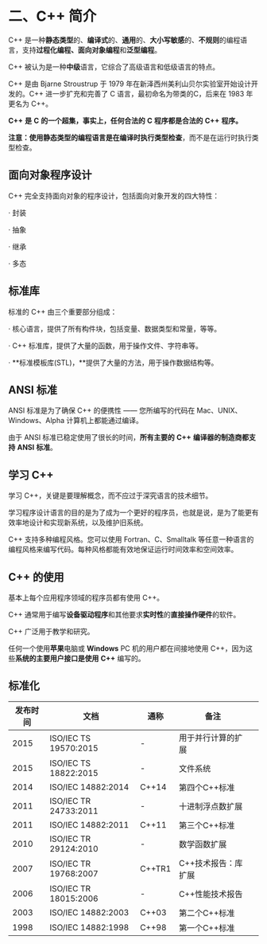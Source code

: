 # 二、C++ 简介

C++ 是一种**静态类型**的、**编译式**的、**通用**的、**大小写敏感**的、**不规则**的编程语言，支持**过程化编程、面向对象编程**和**泛型编程**。

C++ 被认为是一种**中级**语言，它综合了高级语言和低级语言的特点。

C++ 是由 Bjarne Stroustrup 于 1979 年在新泽西州美利山贝尔实验室开始设计开发的。C++ 进一步扩充和完善了 C 语言，最初命名为带类的C，后来在 1983 年更名为 C++。

**C++** **是** **C** **的一个超集，事实上，任何合法的** **C** **程序都是合法的** **C++** **程序。**

**注意：**使用静态类型的编程语言是在**编译时执行类型检查**，而不是在运行时执行类型检查。

## 面向对象程序设计

  C++ 完全支持面向对象的程序设计，包括面向对象开发的四大特性：

·    封装

·    抽象

·    继承

·    多态

## 标准库

  标准的 C++ 由三个重要部分组成：

·    核心语言，提供了所有构件块，包括变量、数据类型和常量，等等。

·    C++ 标准库，提供了大量的函数，用于操作文件、字符串等。

·    **标准模板库(STL)，**提供了大量的方法，用于操作数据结构等。

## ANSI 标准

ANSI 标准是为了确保 C++ 的便携性 —— 您所编写的代码在 Mac、UNIX、Windows、Alpha 计算机上都能通过编译。

由于 ANSI 标准已稳定使用了很长的时间，**所有主要的** **C++** **编译器的制造商都支持** **ANSI** **标准**。

## 学习 C++

学习 C++，关键是要理解概念，而不应过于深究语言的技术细节。

学习程序设计语言的目的是为了成为一个更好的程序员，也就是说，是为了能更有效率地设计和实现新系统，以及维护旧系统。

C++ 支持多种编程风格。您可以使用 Fortran、C、Smalltalk 等任意一种语言的编程风格来编写代码。每种风格都能有效地保证运行时间效率和空间效率。

## C++ 的使用

 基本上每个应用程序领域的程序员都有使用 C++。

 C++ 通常用于编写**设备驱动程序**和其他要求**实时性**的**直接操作硬件**的软件。

 C++ 广泛用于教学和研究。

 任何一个使用**苹果**电脑或 **Windows** PC 机的用户都在间接地使用 C++，因为这些**系统的主要用户接口是使用** **C++** 编写的。



## 标准化

| **发布时间** | **文档**               | **通称** | **备注**            |      |
| ------------ | ---------------------- | -------- | ------------------- | ---- |
| 2015         | ISO/IEC TS  19570:2015 | -        | 用于并行计算的扩展  |      |
| 2015         | ISO/IEC TS  18822:2015 | -        | 文件系统            |      |
| 2014         | ISO/IEC 14882:2014     | C++14    | 第四个C++标准       |      |
| 2011         | ISO/IEC TR  24733:2011 | -        | 十进制浮点数扩展    |      |
| 2011         | ISO/IEC  14882:2011    | C++11    | 第三个C++标准       |      |
| 2010         | ISO/IEC TR  29124:2010 | -        | 数学函数扩展        |      |
| 2007         | ISO/IEC TR  19768:2007 | C++TR1   | C++技术报告：库扩展 |      |
| 2006         | ISO/IEC TR  18015:2006 | -        | C++性能技术报告     |      |
| 2003         | ISO/IEC  14882:2003    | C++03    | 第二个C++标准       |      |
| 1998         | ISO/IEC  14882:1998    | C++98    | 第一个C++标准       |      |

 